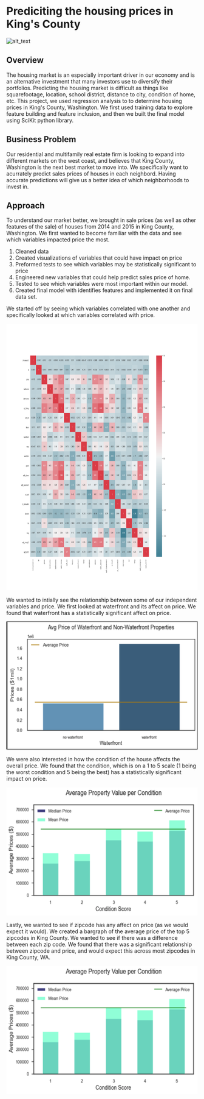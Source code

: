# Prediciting the housing prices in King's County

![alt_text](https://static1.mansionglobal.com/production/media/article-images/cd824443d93a08dc613bc61adb52e4ae/large_GettyImages-9166149421.jpg?width=1260&height=708)

## Overview

The housing market is an especially important driver in our economy and is an alternative investment that many investors use to diversify their portfolios. Predicting the housing market is difficult as things like squarefootage, location, school district, distance to city, condition of home, etc. This project, we used regression analysis to to determine housing prices in King's County, Washington. We first used training data to explore feature building and feature inclusion, and then we built the final model using SciKit python library.

## Business Problem

Our residential and multifamily real estate firm is looking to expand into different markets on the west coast, and believes that King County, Washington is the next best market to move into. We specifically want to acurrately predict sales prices of houses in each neighbord. Having accurate predictions will give us a better idea of which neighborhoods to invest in.

## Approach 

To understand our market better, we brought in sale prices (as well as other features of the sale) of houses from 2014 and 2015 in King County, Washington. We first wanted to become familiar with the data and see which variables impacted price the most.

1. Cleaned data 
2. Created visualizations of variables that could have impact on price
3. Preformed tests to see which variables may be statistically significant to price
4. Engineered new variables that could help predict sales price of home.
5. Tested to see which variables were most important within our model.
6. Created final model with identifies features and implemented it on final data set.

We started off by seeing which variables correlated with one another and specifically looked at which variables correlated with price.

<p align="center">
 <img width="1100" height="700" src=Images/heatmap.png>
 </p>

We wanted to intially see the relationship between some of our independent variables and price. We first looked at waterfront and its affect on price. We found that waterfront has a statistically significant affect on price.

<p align="center">
 <img width="560" height="336" src=Images/waterfront_bar.png>
 </p>
 
 We were also interested in how the condition of the house affects the overall price. We found that the condition, which is on a 1 to 5 scale (1 being the worst condition and 5 being the best) has a statistically significant impact on price.
 
 <p align="center">
 <img width="560" height="336" src=Images/condition_bar.png>
 </p>

Lastly, we wanted to see if zipcode has any affect on price (as we would expect it would). We created a bargraph of the average price of the top 5 zipcodes in King County. We wanted to see if there was a difference between each zip code. We found that there was a significant relationship between zipcode and price, and would expect this across most zipcodes in King County, WA.

<p align="center">
 <img width="560" height="336" src=Images/condition_bar.png>
 </p>
